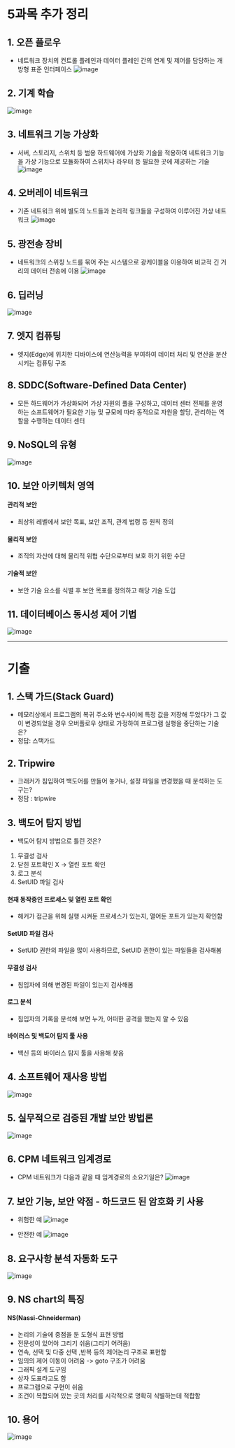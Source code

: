 # 5과목 추가 정리

## 1. 오픈 플로우
- 네트워크 장치의 컨트롤 플레인과 데이터 플레인 간의 연계 및 제어를 담당하는 개방형 표준 인터페이스
![image](https://user-images.githubusercontent.com/65350890/109806376-fb07cc00-7c67-11eb-9aaf-2799e2b27fc5.png)

## 2. 기계 학습
![image](https://user-images.githubusercontent.com/65350890/109806741-65b90780-7c68-11eb-8b7b-5aa3ab85e1e8.png)

## 3. 네트워크 기능 가상화
- 서버, 스토리지, 스위치 등 범용 하드웨어에 가상화 기술을 적용하여 네트워크 기능을 가상 기능으로 모듈화하여 스위치나 라우터 등 필요한 곳에 제공하는 기술
![image](https://user-images.githubusercontent.com/65350890/109806923-9bf68700-7c68-11eb-9a38-f0b566add27b.png)

## 4. 오버레이 네트워크
- 기존 네트워크 위에 별도의 노드들과 논리적 링크들을 구성하여 이루어진 가상 네트워크
![image](https://user-images.githubusercontent.com/65350890/109807027-bd577300-7c68-11eb-9456-cb5d94720449.png)

## 5. 광전송 장비
- 네트워크의 스위칭 노드를 묶어 주는 시스템으로 광케이블을 이용하여 비교적 긴 거리의 데이터 전송에 이용
![image](https://user-images.githubusercontent.com/65350890/109807256-fbed2d80-7c68-11eb-96e7-2e360dca6c20.png)

## 6. 딥러닝
![image](https://user-images.githubusercontent.com/65350890/109807643-8170dd80-7c69-11eb-8225-a7dfd5aecbbe.png)

## 7. 엣지 컴퓨팅
- 엣지(Edge)에 위치한 디바이스에 연산능력을 부여하여 데이터 처리 및 연산을 분산시키는 컴퓨팅 구조

## 8. SDDC(Software-Defined Data Center)
- 모든 하드웨어가 가상화되어 가상 자원의 풀을 구성하고, 데이터 센터 전체를 운영하는 소프트웨어가 필요한 기능 및 규모에 따라 동적으로 자원을 할당, 관리하는 역할을 수행하는 데이터 센터

## 9. NoSQL의 유형
![image](https://user-images.githubusercontent.com/65350890/109807881-ceed4a80-7c69-11eb-9da8-7785046f3c02.png)

## 10. 보안 아키텍처 영역
#### 관리적 보안
- 최상위 레벨에서 보안 목표, 보안 조직, 관계 법령 등 원칙 정의
#### 물리적 보안
- 조직의 자산에 대해 물리적 위협 수단으로부터 보호 하기 위한 수단
#### 기술적 보안
- 보안 기술 요소를 식별 후 보안 목표를 정의하고 해당 기술 도입

## 11. 데이터베이스 동시성 제어 기법
![image](https://user-images.githubusercontent.com/65350890/109808338-52a73700-7c6a-11eb-9652-9392ada8df90.png)

---
# 기출

## 1. 스택 가드(Stack Guard)
- 메모리상에서 프로그램의 복귀 주소와 변수사이에 특정 값을 저장해 두었다가 그 값이 변경되었을 경우 오버플로우 상태로 가정하여 프로그램 실행을 중단하는 기술은?
- 정답: 스택가드

## 2. Tripwire
- 크래커가 침입하여 백도어를 만들어 놓거나, 설정 파일을 변경했을 때 분석하는 도구는?
- 정담 : tripwire

## 3. 백도어 탐지 방법
- 백도어 탐지 방법으로 틀린 것은?
1. 무결성 검사
2. 닫힌 포트확인 X -> 열린 포트 확인
3. 로그 분석
4. SetUID 파일 검사

#### 현재 동작중인 프로세스 및 열린 포트 확인
- 해커가 접근을 위해 실행 시켜둔 프로세스가 있는지, 열어둔 포트가 있는지 확인함
#### SetUID 파일 검사
- SetUID 권한의 파일을 많이 사용하므로, SetUID 권한이 있는 파일들을 검사해봄

#### 무결성 검사
- 침입자에 의해 변경된 파일이 있는지 검사해봄

#### 로그 분석
- 침입자의 기록을 분석해 보면 누가, 어떠한 공격을 했는지 알 수 있음
#### 바이러스 및 백도어 탐지 툴 사용
- 백신 등의 바이러스 탐지 툴을 사용해 찾음

## 4. 소프트웨어 재사용 방법
![image](https://user-images.githubusercontent.com/65350890/109809186-5e472d80-7c6b-11eb-9c4d-900a10716249.png)

## 5. 실무적으로 검증된 개발 보안 방법론
![image](https://user-images.githubusercontent.com/65350890/109809310-80d94680-7c6b-11eb-95c0-13dfd7ed0cc0.png)

## 6. CPM 네트워크 임계경로
- CPM 네트워크가 다음과 같을 때 임계경로의 소요기일은?
![image](https://user-images.githubusercontent.com/65350890/109809555-c269f180-7c6b-11eb-939c-d0900b31d2e5.png)

## 7. 보안 기능, 보안 약점 - 하드코드 된 암호화 키 사용
- 위험한 예
![image](https://user-images.githubusercontent.com/65350890/109809629-e3cadd80-7c6b-11eb-9c7c-c316fc7f4dc4.png)

- 안전한 예
![image](https://user-images.githubusercontent.com/65350890/109809733-0230d900-7c6c-11eb-9d2b-74532dfb6d98.png)

## 8. 요구사항 분석 자동화 도구
![image](https://user-images.githubusercontent.com/65350890/109809844-1f65a780-7c6c-11eb-8f4d-9b71c6e24287.png)

## 9. NS chart의 특징
#### NS(Nassi-Chneiderman)
- 논리의 기술에 중점을 둔 도형식 표현 방법
- 전문성이 있어야 그리기 쉬움(그리기 어려움)
- 연속, 선택 및 다중 선택 ,반복 등의 제어논리 구조로 표현함
- 임의의 제어 이동이 어려움 -> goto 구조가 어려움
- 그래픽 설계 도구임
- 상자 도표라고도 함
- 프로그램으로 구현이 쉬움
- 조건이 복합되어 있는 곳의 처리를 시각적으로 명확히 식별하는데 적합함

## 10. 용어
![image](https://user-images.githubusercontent.com/65350890/109810105-74092280-7c6c-11eb-875d-c93b32a08afb.png)